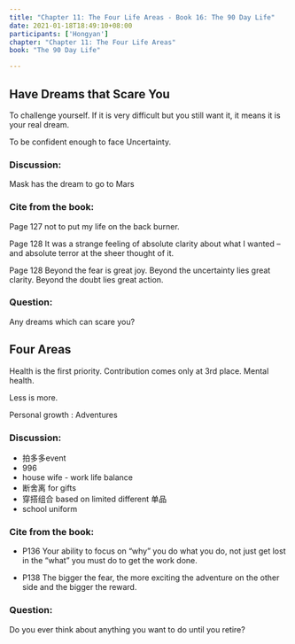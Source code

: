 ```yaml
---
title: "Chapter 11: The Four Life Areas - Book 16: The 90 Day Life"
date: 2021-01-18T18:49:10+08:00
participants: ['Hongyan']
chapter: "Chapter 11: The Four Life Areas"
book: "The 90 Day Life"

---
```



## Have Dreams that Scare You

To challenge yourself. If it is very difficult but you still want it, it means it is your real dream.

To be confident enough to face Uncertainty.

### Discussion:

Mask has the dream to go to Mars

### Cite from the book:

Page 127 not to put my life on the back burner.

Page 128 It was a strange feeling of absolute clarity about what I wanted – and absolute terror at the sheer thought of it.

Page 128 Beyond the fear is great joy. Beyond the uncertainty lies great clarity. Beyond the doubt lies great action.

### Question:

Any dreams which can scare you?

## Four Areas

Health is the first priority. Contribution comes only at 3rd place. Mental health.

Less is more.

Personal growth : Adventures

### Discussion:

- 拍多多event 
- 996 
- house wife - work life balance 
- 断舍离 for gifts 
- 穿搭组合 based on limited different 单品
- school uniform

### Cite from the book:

- P136 Your ability to focus on “why” you do what you do, not just get lost in the “what” you must do to get the work done.

- P138 The bigger the fear, the more exciting the adventure on the other side and the bigger the reward.

### Question:

Do you ever think about anything you want to do until you retire?